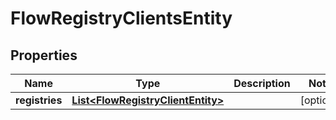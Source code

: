 
# FlowRegistryClientsEntity

## Properties
Name | Type | Description | Notes
------------ | ------------- | ------------- | -------------
**registries** | [**List&lt;FlowRegistryClientEntity&gt;**](FlowRegistryClientEntity.md) |  |  [optional]



